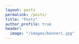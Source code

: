 ```yaml
---
layout: posts
permalink: /posts/
title: "Posts"
author_profile: true
header:
  image: "/images/banner1.jpg"
---
```



